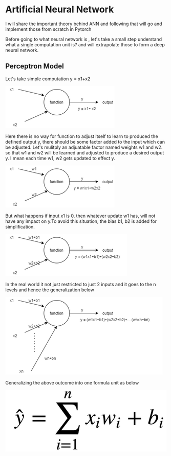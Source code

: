 # Artificial Neural Network

I will share the important theory behind ANN and following that will go and implement those from scratch in Pytorch

Before going to what neural network is , let's take a small step understand what a single computation unit is? and will extrapolate those to form a deep neural network. 

## Perceptron Model

Let's take simple computation y = x1+x2

 ![alt text](https://github.com/barathvaj/NLP-Learning-And-Training/blob/master/Images/ANN1.png)  
 
Here there is no way for function to adjust itself to learn to produced the defined output y, there should be some factor added to the input which can be adjusted. 
Let's mulitply an adjuatable factor named weights w1 and w2. so that w1 and w2 will be learned and adjusted to produce a desired output y.
I mean each time w1, w2 gets updated to effect y.

 ![alt text](https://github.com/barathvaj/NLP-Learning-And-Training/blob/master/Images/ANN2.png)  
 
 But what happens if input x1 is 0, then whatever update w1 has, will not have any impact on y.To avoid this situation, the bias b1, b2 is added for simplification. 
 
  ![alt text](https://github.com/barathvaj/NLP-Learning-And-Training/blob/master/Images/ANN3.png)  
  
 In the real world it not just restricted to just 2 inputs and it goes to the n levels and hence the generalization below
 
  ![alt text](https://github.com/barathvaj/NLP-Learning-And-Training/blob/master/Images/ANN4.png)  
  
  
  Generalizing the above outcome into one formula unit as below
  
   ![alt text](https://github.com/barathvaj/NLP-Learning-And-Training/blob/master/Images/ANN5.JPG)  
  
  
 
 
